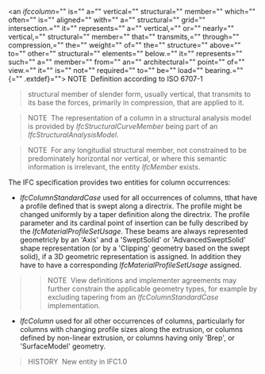 <an _ifccolumn_="" is="" a="" vertical="" structural="" member="" which="" often="" is="" aligned="" with="" a="" structural="" grid="" intersection.="" it="" represents="" a="" vertical,="" or="" nearly="" vertical,="" structural="" member="" that="" transmits,="" through="" compression,="" the="" weight="" of="" the="" structure="" above="" to="" other="" structural="" elements="" below.="" it="" represents="" such="" a="" member="" from="" an="" architectural="" point="" of="" view.="" it="" is="" not="" required="" to="" be="" load="" bearing.="" {="" .extdef}=""> NOTE&nbsp; Definition according to ISO 6707-1  
> structural member of slender form, usually vertical, that transmits to its base the forces, primarily in compression, that are applied to it.

> NOTE&nbsp; The representation of a column in a structural analysis model is provided by _IfcStructuralCurveMember_ being part of an _IfcStructuralAnalysisModel_.

> NOTE&nbsp; For any longitudial structural member, not constrained to be predominately horizontal nor vertical, or where this semantic information is irrelevant, the entity _IfcMember_ exists.

The IFC specification provides two entities for column occurrences:

* _IfcColumnStandardCase_ used for all occurrences of columns, tthat have a profile defined that is swept along a directrix. The profile might be changed uniformly by a taper definition along the directrix. The profile parameter and its cardinal point of insertion can be fully described by the _IfcMaterialProfileSetUsage_. These beams are always represented geometricly by an 'Axis' and a 'SweptSolid' or 'AdvancedSweptSolid' shape representation (or by a 'Clipping' geometry based on the swept solid), if a 3D geometric representation is assigned. In addition they have to have a corresponding _IfcMaterialProfileSetUsage_ assigned. 
>> NOTE&nbsp; View definitions and implementer agreements may further constrain the applicable geometry types, for example by excluding tapering from an _IfcColumnStandardCase_ implementation. 
* _IfcColumn_ used for all other occurrences of columns, particularly for columns with changing profile sizes along the extrusion, or columns defined by non-linear extrusion, or columns having only 'Brep', or 'SurfaceModel' geometry.

> HISTORY&nbsp; New entity in IFC1.0</an>
